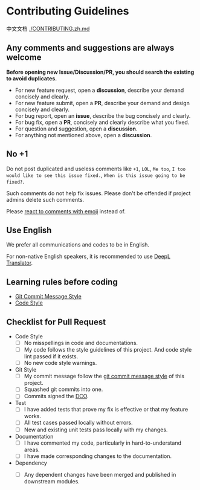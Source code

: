 # Contributing Guidelines

中文文档 [./CONTRIBUTING.zh.md](./CONTRIBUTING.zh.md)

## Any comments and suggestions are always welcome

**Before opening new Issue/Discussion/PR, you should search the existing to avoid duplicates.**

- For new feature request, open a **discussion**, describe your demand concisely and clearly.
- For new feature submit, open a **PR**, describe your demand and design concisely and clearly.
- For bug report, open an **issue**, describe the bug concisely and clearly.
- For bug fix, open a **PR**, concisely and clearly describe what you fixed.
- For question and suggestion, open a **discussion**.
- For anything not mentioned above, open a **discussion**.

## No +1

Do not post duplicated and useless comments like `+1`, `LOL`, `Me too`, `I too would like to see this issue fixed.`, `When is this issue going to be fixed?`.

Such comments do not help fix issues. Please don't be offended if project admins delete such comments.

Please [react to comments with emoji][github-reaction] instead of.

## Use English

We prefer all communications and codes to be in English.

For non-native English speakers, it is recommended to use [DeepL Translator](https://www.deepl.com/translator).

## Learning rules before coding

- [Git Commit Message Style][git-style]
- [Code Style](https://gcg.adoyle.me/doc/code-style/)

## Checklist for Pull Request
<!-- Fill [x] means checked. -->

- Code Style
  - [ ] No misspellings in code and documentations.
  - [ ] My code follows the style guidelines of this project. And code style lint passed if it exists.
  - [ ] No new code style warnings.
- Git Style
  - [ ] My commit message follow the [git commit message style][git-style] of this project.
  - [ ] Squashed git commits into one.
  - [ ] Commits signed the [DCO][].
- Test
  - [ ] I have added tests that prove my fix is effective or that my feature works.
  - [ ] All test cases passed locally without errors.
  - [ ] New and existing unit tests pass locally with my changes.
- Documentation
  - [ ] I have commented my code, particularly in hard-to-understand areas.
  - [ ] I have made corresponding changes to the documentation.
- Dependency
  - [ ] Any dependent changes have been merged and published in downstream modules.


<!-- Links -->

[issue]: https://github.com/adoyle-h/.github/issues
[discussion]: https://github.com/adoyle-h/.github/discussions
[PR]: https://github.com/adoyle-h/.github/pulls
[github-reaction]: https://github.blog/2016-03-10-add-reactions-to-pull-requests-issues-and-comments/
[DCO]: ./doc/dco.md
[git-style]: ./doc/git-style.md
